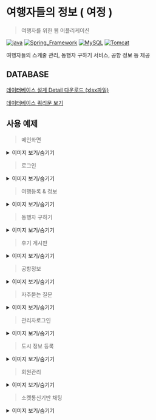 # 여행자들의 정보 ( 여정 )

> 여행자를 위한 웹 어플리케이션

 [![java](https://img.shields.io/badge/JAVA-1.8-blue)](https://www.oracle.com/technetwork/java/index.html) [![Spring_Framework](https://img.shields.io/badge/Spring_Framework-4.3.11-blue)](https://spring.io/) [![MySQL](https://img.shields.io/badge/MySQL-8.0.15-blue)](https://www.mysql.com/) [![Tomcat](https://img.shields.io/badge/Tomcat-9.0-blue)](http://tomcat.apache.org/)

여행자들의 스케줄 관리, 동행자 구하기 서비스, 공항 정보 등 제공  
  
  
  
  
  
## DATABASE

[데이터베이스 설계 Detail 다운로드 (xlsx파일)](https://github.com/shsewonitw/yeojeong/raw/master/docs/yeojoeng_db.xlsx)

[데이터베이스 쿼리문 보기](https://github.com/shsewonitw/yeojeong/blob/master/docs/yeojeong_sql.sql)  





## 사용 예제

> 메인화면
<details>
 <summary>이미지 보기/숨기기</summary>
<div markdown="1">
 
![](./pics/main.gif)

</div>
</details>


  
> 로그인
<details>
<summary>이미지 보기/숨기기</summary>
<div markdown="1">
 
![](./pics/login.gif)

</div>
</details>

  
> 여행등록 & 정보
<details>
<summary>이미지 보기/숨기기</summary>
<div markdown="1">
 
![](./pics/travel.gif)

</div>
</details>


> 동행자 구하기
<details>
<summary>이미지 보기/숨기기</summary>
<div markdown="1">
 
![](./pics/withme.gif)

</div>
</details>


> 후기 게시판
<details>
<summary>이미지 보기/숨기기</summary>
<div markdown="1">
 
![](./pics/review.gif)

</div>
</details>


> 공항정보
<details>
<summary>이미지 보기/숨기기</summary>
<div markdown="1">
 
![](./pics/airport.gif)

</div>
</details>


> 자주묻는 질문
<details>
<summary>이미지 보기/숨기기</summary>
<div markdown="1">
 
![](./pics/qna.gif)

</div>
</details>


> 관리자로그인
<details>
<summary>이미지 보기/숨기기</summary>
<div markdown="1">
 
![](./pics/adminLogin.gif)

</div>
</details>


> 도시 정보 등록
<details>
<summary>이미지 보기/숨기기</summary>
<div markdown="1">
 
![](./pics/cityregist.gif)

</div>
</details>


> 회원관리
<details>
<summary>이미지 보기/숨기기</summary>
<div markdown="1">
 
![](./pics/user.gif)

</div>
</details>


> 소켓통신기반 채팅
<details>
<summary>이미지 보기/숨기기</summary>
<div markdown="1">
 
![](./pics/chatting.gif)

</div>
</details>




